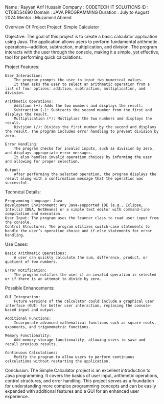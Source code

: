 Name : Rayyan Arif Hussain
Company : CODETECH IT SOLUTIONS
ID : CT08DS4690
Domain : JAVA PROGRAMMING
Duration : July to August 2024
Mentor : Muzammil Ahmed

Overview Of Project 
Project: Simple Calculator

Objective:
The goal of this project is to create a basic calculator application using Java. The application allows users to perform fundamental arithmetic operations—addition, subtraction, multiplication, and division. The program interacts with the user through the console, making it a simple, yet effective, tool for performing quick calculations.

Project Features:

    User Interaction:
        The program prompts the user to input two numerical values.
        It then asks the user to select an arithmetic operation from a list of four options: addition, subtraction, multiplication, and division.

    Arithmetic Operations:
        Addition (+): Adds the two numbers and displays the result.
        Subtraction (-): Subtracts the second number from the first and displays the result.
        Multiplication (*): Multiplies the two numbers and displays the result.
        Division (/): Divides the first number by the second and displays the result. The program includes error handling to prevent division by zero.

    Error Handling:
        The program checks for invalid inputs, such as division by zero, and displays appropriate error messages.
        It also handles invalid operation choices by informing the user and allowing for proper selection.

    Output:
        After performing the selected operation, the program displays the result along with a confirmation message that the operation was successful.

Technical Details:

    Programming Language: Java
    Development Environment: Any Java-supported IDE (e.g., Eclipse, IntelliJ IDEA, NetBeans) or a simple text editor with command-line compilation and execution.
    User Input: The program uses the Scanner class to read user input from the console.
    Control Structures: The program utilizes switch-case statements to handle the user’s operation choice and if-else statements for error handling.

Use Cases:

    Basic Arithmetic Operations:
        A user can quickly calculate the sum, difference, product, or quotient of two numbers.

    Error Notification:
        The program notifies the user if an invalid operation is selected or if there is an attempt to divide by zero.

Possible Enhancements:

    GUI Integration:
        Future versions of the calculator could include a graphical user interface (GUI) for better user interaction, replacing the console-based input and output.

    Additional Functions:
        Incorporate advanced mathematical functions such as square roots, exponents, and trigonometric functions.

    Memory Functionality:
        Add memory storage functionality, allowing users to save and recall previous results.

    Continuous Calculations:
        Modify the program to allow users to perform continuous calculations without restarting the application.

Conclusion:
The Simple Calculator project is an excellent introduction to Java programming. It covers the basics of user input, arithmetic operations, control structures, and error handling. This project serves as a foundation for understanding more complex programming concepts and can be easily expanded with additional features and a GUI for an enhanced user experience.

